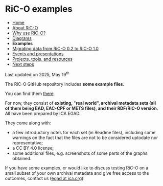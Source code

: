 # RiC-O examples

* [Home](index.html)
* [About RiC-O](about.html)
* [Why use RiC-O?](why-use-RiC-O.html)
* [Diagrams](diagrams.html)
* **Examples**
* [Migrating data from RiC-O 0.2 to RiC-O 1.0](migrating-data-from-RIC-O-v0.2-to-v1.0.html)
* [Events and presentations](events.html)
* [Projects, tools, and resources](projects-tools-resources.html)
* [Next steps](next-steps.html)

Last updated on 2025, May 19<sup>th</sup>

The RiC-O GitHub repository includes **some example files**.

You can find them [there](https://github.com/ICA-EGAD/RiC-O/tree/master/examples/examples_v1-1).

For now, they consist of **existing, "real world", archival metadata sets (all of them being EAD, EAC-CPF or METS files), and their RDF/RiC-O version**. All have been prepared by ICA EGAD. 


They come along with:

* a few introductory notes for each set (in Readme files), including some warnings on the fact that the files are not to be considered uptodate nor representative;
* a CC BY 4.0 license;
* some additional files, e.g. screenshots of some parts of the graphs obtained.


If you have some examples, or would like to discuss testing RiC-O on a small subset of your own archival metadata and give free access to the outcomes, contact us ([egad at ica.org](mailto:egad@ica.org))!

